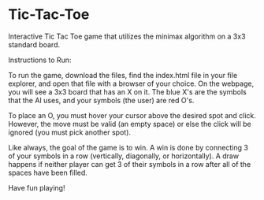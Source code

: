 # Tic-Tac-Toe
Interactive Tic Tac Toe game that utilizes the minimax algorithm on a 3x3 standard board. 

Instructions to Run:

To run the game, download the files, find the index.html file in your file explorer, and open that file with a browser of your choice. On the webpage, you will see a 3x3 board that has an X on it. The blue X's are the symbols that the AI uses, and your symbols (the user) are red O's. 

To place an O, you must hover your cursor above the desired spot and click. However, the move must be valid (an empty space) or else the click will be ignored (you must pick another spot). 

Like always, the goal of the game is to win. A win is done by connecting 3 of your symbols in a row (vertically, diagonally, or horizontally). A draw happens if neither player can get 3 of their symbols in a row after all of the spaces have been filled. 

Have fun playing!
